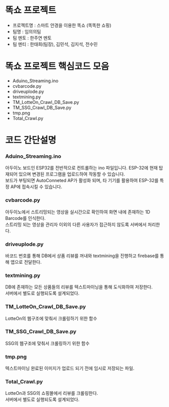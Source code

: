 
# 똑쇼 프로젝트

* 프로젝트명 : 스마트 안경을 이용한 똑쇼 (똑똑한 쇼핑)  
* 팀명 : 임의의팀  
* 팀 멘토 : 한주연 멘토  
* 팀 멘티 : 한태희(팀장), 김민석, 김지석, 전수민  

# 똑쇼 프로젝트 핵심코드 모음
*  Aduino_Streaming.ino
*  cvbarcode.py
*  driveuplode.py
*  textmining.py
*  TM_LotteOn_Crawl_DB_Save.py
*  TM_SSG_Crawl_DB_Save.py
*  tmp.png
*  Total_Crawl.py


# 코드 간단설명

### Aduino_Streaming.ino
아두이노 보드인 ESP32를 전반적으로 컨트롤하는 ino 파일입니다. ESP-32에 현재 탑재되어 있으며 변경된 프로그램을 업로드하여 작동할 수 있습니다.  
보드가 부팅되면 AutoConneted AP가 활성화 되며, 타 기기를 활용하여 ESP-32를 특정 AP에 접속시킬 수 있습니다.
### cvbarcode.py
아두이노에서 스트리밍되는 영상을 실시간으로 확인하여 화면 내에 존재하는 1D Barcode를 인식한다.  
스트리밍 되는 영상을 관리자 이외의 다른 사용자가 접근하지 않도록 서버에서 처리한다.
### driveuplode.py
바코드 번호를 통해 DB에서 상품 리뷰를 꺼내와 textmining을 진행하고 firebase를 통해 앱으로 전달한다.
### textmining.py
DB에 존재하는 모든 상품들의 리뷰를 텍스트마이닝을 통해 도식화하여 저장한다.  
서버에서 별도로 실행되도록 설계되었다.  
### TM_LotteOn_Crawl_DB_Save.py
LotteOn의 웹구조에 맞춰서 크롤링하기 위한 함수
### TM_SSG_Crawl_DB_Save.py
SSG의 웹구조에 맞춰서 크롤링하기 위한 함수
### tmp.png
텍스트마이닝 완료된 이미지가 업로드 되기 전에 임시로 저장되는 파일. 
### Total_Crawl.py
LotteOn과 SSG의 쇼핑몰에서 리뷰를 크롤링한다.  
서버에서 별도로 실행되도록 설계되었다.

